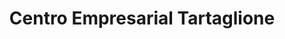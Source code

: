 ---
title: "Centro Empresarial Tartaglione"
url: /ciudad-guayana-puerto-ordaz/centro-empresarial-tartaglione/
shop: centro comercial
---